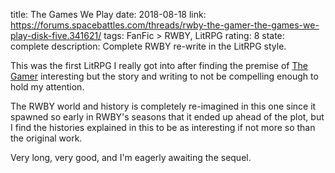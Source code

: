 title: The Games We Play
date: 2018-08-18
link: https://forums.spacebattles.com/threads/rwby-the-gamer-the-games-we-play-disk-five.341621/
tags: FanFic > RWBY, LitRPG
rating: 8
state: complete
description: Complete RWBY re-write in the LitRPG style.

This was the first LitRPG I really got into after finding the premise of
<a href='http://mangafox.me/manga/the_gamer/'>The Gamer</a> interesting but the
story and writing to not be compelling enough to hold my attention.

The RWBY world and history is completely re-imagined in this one since it
spawned so early in RWBY's seasons that it ended up ahead of the plot, but I
find the histories explained in this to be as interesting if not more so than
the original work.

Very long, very good, and I'm eagerly awaiting the sequel.
